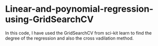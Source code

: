 # Linear-and-poynomial-regression-using-GridSearchCV
In this code, I have used the GridSearchCV from sci-kit learn to find the degree of the regression and also the cross vadilation method.
